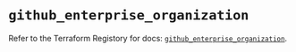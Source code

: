 # `github_enterprise_organization`

Refer to the Terraform Registory for docs: [`github_enterprise_organization`](https://registry.terraform.io/providers/integrations/github/5.31.0/docs/resources/enterprise_organization).
